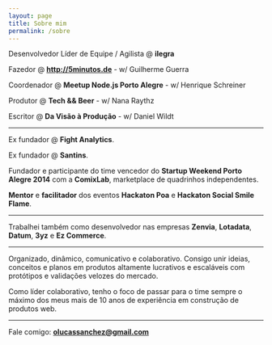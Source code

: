 ```yaml
---
layout: page
title: Sobre mim
permalink: /sobre
---
```


Desenvolvedor Líder de Equipe / Agilista @ <strong> ilegra</strong>

Fazedor @ <strong> http://5minutos.de</strong> - w/ Guilherme Guerra

Coordenador @ <strong> Meetup Node.js Porto Alegre</strong> - w/ Henrique Schreiner

Produtor @ <strong> Tech && Beer</strong> - w/ Nana Raythz

Escritor @ <strong> Da Visão à Produção</strong> - w/ Daniel Wildt

---

Ex fundador @ **Fight Analytics**.

Ex fundador @ **Santins**.

Fundador e participante do time vencedor do **Startup Weekend Porto Alegre 2014** com a **ComixLab**, marketplace de quadrinhos independentes.

**Mentor** e **facilitador** dos eventos **Hackaton Poa** e **Hackaton Social Smile Flame**.

---

Trabalhei também como desenvolvedor nas empresas **Zenvia**, **Lotadata**, **Datum**, **3yz** e **Ez Commerce**.

---

Organizado, dinâmico, comunicativo e colaborativo. Consigo unir ideias, conceitos e planos em produtos altamente lucrativos e escaláveis com protótipos e validações velozes do mercado.

Como líder colaborativo, tenho o foco de passar para o time sempre o máximo dos meus mais de 10 anos de experiência em construção de produtos web.

---

Fale comigo: **olucassanchez@gmail.com**
